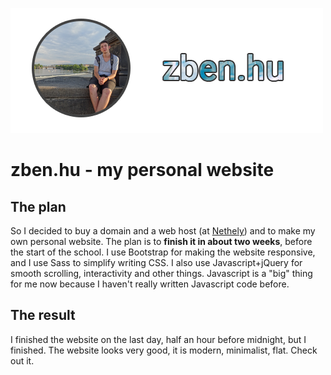 ![zben.hu](readmemdlogo.png)
# zben.hu - my personal website
## The plan
So I decided to buy a domain and a web host (at [Nethely](https://www.nethely.hu)) and to make my own personal website. The plan is to **finish it in about two weeks**, before the start of the school.
I use Bootstrap for making the website responsive, and I use Sass to simplify writing CSS. I also use Javascript+jQuery for smooth scrolling, interactivity and other things. Javascript is a "big" thing for me now because I haven't really written Javascript code before.
## The result
I finished the website on the last day, half an hour before midnight, but I finished.
The website looks very good, it is modern, minimalist, flat. Check out it.